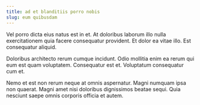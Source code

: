 ```yaml
---
title: ad et blanditiis porro nobis
slug: eum quibusdam
---
```


Vel porro dicta eius natus est in et. At doloribus laborum illo nulla exercitationem quia facere consequatur provident. Et dolor ea vitae illo. Est consequatur aliquid.

Doloribus architecto rerum cumque incidunt. Odio mollitia enim ea rerum qui eum est quam voluptatem. Consequatur est et. Voluptatum consequatur cum et.

Nemo et est non rerum neque at omnis aspernatur. Magni numquam ipsa non quaerat. Magni amet nisi doloribus dignissimos beatae sequi. Quia nesciunt saepe omnis corporis officia et autem.
